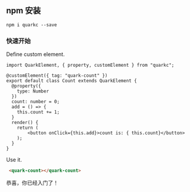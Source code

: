## npm 安装

```shell
npm i quarkc --save
``` 

### 快速开始  

Define custom element.
```tsx
import QuarkElement, { property, customElement } from "quarkc";

@customElement({ tag: "quark-count" })
export default class Count extends QuarkElement {
  @property({
    type: Number
  })
  count: number = 0;
  add = () => {
    this.count += 1;
  }
  render() {
    return (
        <button onClick={this.add}>count is: { this.count}</button>
    );
  }
}
```

Use it.
```html
 <quark-count></quark-count>
```

恭喜，你已经入门了！
